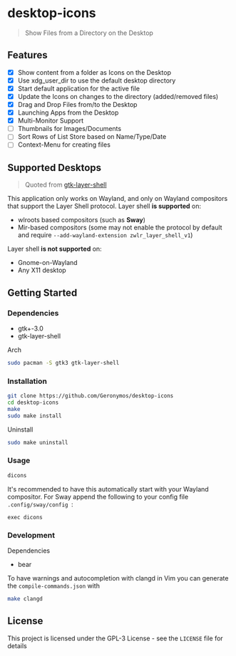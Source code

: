 # desktop-icons

> Show Files from a Directory on the Desktop

## Features

- [X] Show content from a folder as Icons on the Desktop
- [X] Use xdg_user_dir to use the default desktop directory
- [X] Start default application for the active file
- [X] Update the Icons on changes to the directory (added/removed files)
- [X] Drag and Drop Files from/to the Desktop
- [X] Launching Apps from the Desktop
- [X] Multi-Monitor Support
- [ ] Thumbnails for Images/Documents
- [ ] Sort Rows of List Store based on Name/Type/Date
- [ ] Context-Menu for creating files

## Supported Desktops

> Quoted from [gtk-layer-shell](https://github.com/wmww/gtk-layer-shell)

This application only works on Wayland, and only on Wayland compositors that
support the Layer Shell protocol. Layer shell **is supported** on:
- wlroots based compositors (such as **Sway**)
- Mir-based compositors (some may not enable the protocol by default and require
  `--add-wayland-extension zwlr_layer_shell_v1`)

Layer shell **is not supported** on:
- Gnome-on-Wayland
- Any X11 desktop

## Getting Started

### Dependencies

- gtk+-3.0
- gtk-layer-shell

Arch
```sh
sudo pacman -S gtk3 gtk-layer-shell
```

### Installation

```sh
git clone https://github.com/Geronymos/desktop-icons
cd desktop-icons
make
sudo make install
```

Uninstall
```sh
sudo make uninstall
```

### Usage

```sh
dicons
```

It's recommended to have this automatically start with your Wayland compositor.
For Sway append the following to your config file `.config/sway/config `:
```
exec dicons
```

### Development

Dependencies
- bear

To have warnings and autocompletion with clangd in Vim you can generate the
`compile-commands.json` with
```sh
make clangd
```

## License

This project is licensed under the GPL-3 License - see the `LICENSE` file for details

